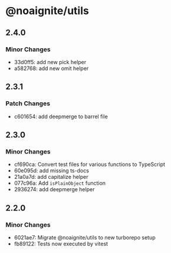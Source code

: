 # @noaignite/utils

## 2.4.0

### Minor Changes

- 33d0ff5: add new pick helper
- a582768: add new omit helper

## 2.3.1

### Patch Changes

- c601654: add deepmerge to barrel file

## 2.3.0

### Minor Changes

- cf690ca: Convert test files for various functions to TypeScript
- 60e095d: add missing ts-docs
- 21a0a7d: add capitalize helper
- 077c96a: Add `isPlainObject` function
- 2936274: add deepmerge helper

## 2.2.0

### Minor Changes

- 6021ae7: Migrate @noaignite/utils to new turborepo setup
- fb89122: Tests now executed by vitest
